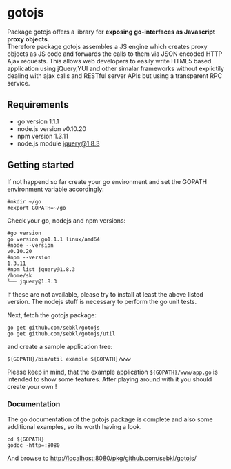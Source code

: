 # gotojs
Package gotojs offers a library for **exposing go-interfaces as Javascript proxy objects**.   
Therefore package gotojs assembles a JS engine which creates proxy objects as JS code and forwards the calls to them via JSON encoded HTTP Ajax requests. This allows web developers to easily write HTML5 based application using jQuery,YUI and other simalar frameworks without explictily dealing with ajax calls and RESTful server APIs but using a transparent RPC service.

## Requirements
* go version 1.1.1
* node.js version v0.10.20
* npm version 1.3.11
* node.js module jquery@1.8.3

## Getting started
If not happend so far create your go environment and set the GOPATH environment variable accordingly:
```
#mkdir ~/go
#export GOPATH=~/go

```

Check your go, nodejs and npm versions:
```
#go version
go version go1.1.1 linux/amd64
#node --version
v0.10.20
#npm --version
1.3.11
#npm list jquery@1.8.3
/home/sk
└── jquery@1.8.3
```

If these are not available, please try to install at least the above listed version. The nodejs stuff is necessary
to perform the go unit tests.    
   
Next, fetch the gotojs package:

```
go get github.com/sebkl/gotojs
go get github.com/sebkl/gotojs/util
```

and create a sample application tree:
```
${GOPATH}/bin/util example ${GOPATH}/www
```

Please keep in mind, that the example application `${GOPATH}/www/app.go` is intended to show some features. After playing around with it you should create your own !

### Documentation
The go documentation of the gotojs package is complete and also some additional examples, so its worth having a look.
```
cd ${GOPATH}
godoc -http=:8080
```
And browse to [http://localhost:8080/pkg/github.com/sebkl/gotojs/](http://localhost:8080/pkg/github.com/sebkl/gotojs/ "http://localhost:8080/pkg/github.com/sebkl/gotojs/")




